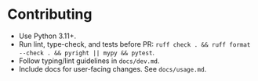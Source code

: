 # Contributing

- Use Python 3.11+.
- Run lint, type-check, and tests before PR: `ruff check . && ruff format --check . && pyright || mypy && pytest`.
- Follow typing/lint guidelines in `docs/dev.md`.
- Include docs for user-facing changes. See `docs/usage.md`.
